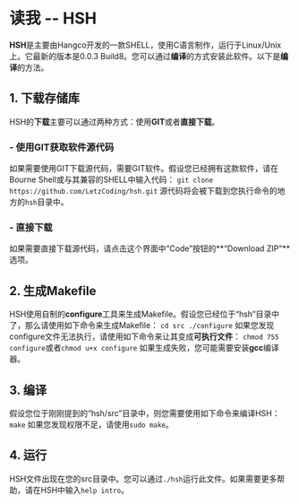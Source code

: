 # 读我 -- HSH
**HSH**是主要由Hangco开发的一款SHELL，使用C语言制作，运行于Linux/Unix上。它最新的版本是0.0.3 Build8。您可以通过**编译**的方式安装此软件。以下是**编译**的方法。

## 1. 下载存储库
HSH的**下载**主要可以通过两种方式：使用**GIT**或者**直接下载**。
### - 使用GIT获取软件源代码
如果需要使用GIT下载源代码，需要GIT软件。假设您已经拥有这款软件，请在Bourne Shell或与其兼容的SHELL中输入代码：
`git clone https://github.com/LetzCoding/hsh.git`
源代码将会被下载到您执行命令的地方的`hsh`目录中。
### - 直接下载
如果需要直接下载源代码，请点击这个界面中“Code”按钮的**“Download ZIP”**选项。

## 2. 生成Makefile
HSH使用自制的**configure**工具来生成Makefile。假设您已经位于“hsh”目录中了，那么请使用如下命令来生成Makefile：
`cd src
./configure`
如果您发现configure文件无法执行，请使用如下命令来让其变成**可执行文件**：
`chmod 755 configure`或者`chmod u+x configure`
如果生成失败，您可能需要安装**gcc**编译器。

## 3. 编译
假设您位于刚刚提到的“hsh/src”目录中，则您需要使用如下命令来编译HSH：`make`
如果您发现权限不足，请使用`sudo make`。

## 4. 运行
HSH文件出现在您的src目录中。您可以通过`./hsh`运行此文件。如果需要更多帮助，请在HSH中输入`help intro`。

